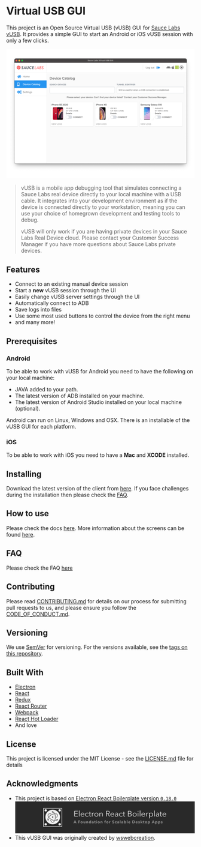 # Virtual USB GUI
This project is an Open Source Virtual USB (vUSB) GUI for
[Sauce Labs vUSB](https://docs.saucelabs.com/mobile-apps/virtual-usb). It provides a simple GUI to start an Android or 
iOS vUSB session with only a few clicks.

![Server active](./docs/assets/server-active.png)

> vUSB  is a mobile app debugging tool that simulates connecting a Sauce Labs real device directly to your local machine
> with a USB cable. It integrates into your development environment as if the device is connected directly to your
> workstation, meaning you can use your choice of homegrown development and testing tools to debug.
> 
> vUSB will only work if you are having private devices in your Sauce Labs Real Device cloud. Please contact your
> Customer Success Manager if you have more questions about Sauce Labs private devices.

## Features
- Connect to an existing manual device session
- Start a **new** vUSB session through the UI
- Easily change vUSB server settings through the UI
- Automatically connect to ADB
- Save logs into files
- Use some most used buttons to control the device from the right menu
- and many more!

## Prerequisites
### Android
To be able to work with vUSB for Android you need to have the following on your local machine:

- JAVA added to your path.
- The latest version of ADB installed on your machine.
- The latest version of Android Studio installed on your local machine (optional).

Android can run on Linux, Windows and OSX. There is an installable of the vUSB GUI for each platform.

### iOS
To be able to work with iOS you need to have a **Mac** and **XCODE** installed.

## Installing
Download the latest version of the client from [here](https://github.com/saucelabs/saucelabs-vusb-app/releases).
If you face challenges during the installation then please check the [FAQ](./docs/FAQ.md).

## How to use
Please check the docs [here](./docs/HOW_TO_USE.md). More information about the screens can be found [here](./docs/SCREENS.md).

## FAQ
Please check the FAQ [here](./docs/FAQ.md)

## Contributing
Please read [CONTRIBUTING.md](docs/CONTRIBUTING.md) for details on our process for submitting pull requests to us, and 
please ensure you follow the [CODE_OF_CONDUCT.md](CODE_OF_CONDUCT.md).

## Versioning
We use [SemVer](http://semver.org/) for versioning. For the versions available, see the
[tags on this repository](https://github.com/saucelabs/_projectname_/tags). 

## Built With
- [Electron](http://electron.atom.io/)
- [React](https://facebook.github.io/react/)
- [Redux](https://github.com/reactjs/redux)
- [React Router](https://github.com/reactjs/react-router)
- [Webpack](http://webpack.github.io/docs/)
- [React Hot Loader](https://github.com/gaearon/react-hot-loader)
- And love 

## License
This project is licensed under the MIT License - see the [LICENSE.md](LICENSE.md) file for details

## Acknowledgments
- This project is based on 
[Electron React Boilerplate version `0.18.0`](https://github.com/electron-react-boilerplate/electron-react-boilerplate/)
![Electron React Boilerplate](./docs/assets/erb-banner.png "Electron React Boilerplate version `0.18.0`")
- This vUSB GUI was originally created by [wswebcreation](https://github.com/wswebcreation).
